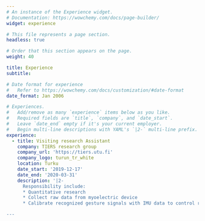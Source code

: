 ```yaml
---
# An instance of the Experience widget.
# Documentation: https://wowchemy.com/docs/page-builder/
widget: experience

# This file represents a page section.
headless: true

# Order that this section appears on the page.
weight: 40

title: Experience
subtitle:

# Date format for experience
#   Refer to https://wowchemy.com/docs/customization/#date-format
date_format: Jan 2006

# Experiences.
#   Add/remove as many `experience` items below as you like.
#   Required fields are `title`, `company`, and `date_start`.
#   Leave `date_end` empty if it's your current employer.
#   Begin multi-line descriptions with YAML's `|2-` multi-line prefix.
experience:
  - title: Visiting research Assistant
    company: TIERS research group
    company_url: 'https://tiers.utu.fi'
    company_logo: turun_tr_white
    location: Turku
    date_start: '2019-12-17'
    date_end: '2020-03-31'
    description: '|2- 
      Responsibility include:  
      * Quantitative research
      * Collect raw data from myoelectric device
      * Calibrate recognized gesture signals with IMU data to control robotic Arm 

---
```

